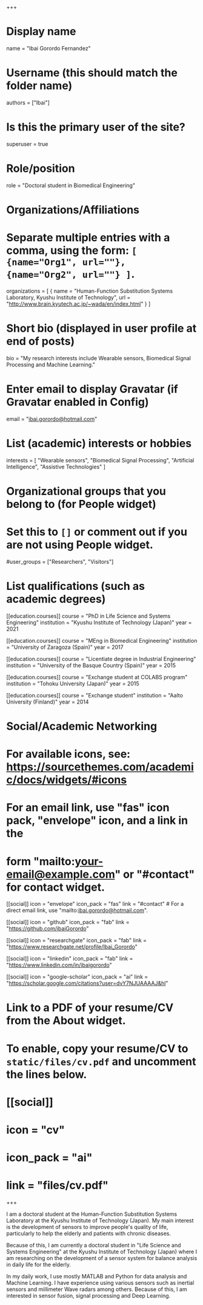 +++
# Display name
name = "Ibai Gorordo Fernandez"

# Username (this should match the folder name)
authors = ["Ibai"]

# Is this the primary user of the site?
superuser = true

# Role/position
role = "Doctoral student in Biomedical Engineering"

# Organizations/Affiliations
#   Separate multiple entries with a comma, using the form: `[ {name="Org1", url=""}, {name="Org2", url=""} ]`.
organizations = [ { name = "Human-Function Substitution Systems Laboratory, Kyushu Institute of Technology", url = "http://www.brain.kyutech.ac.jp/~wada/en/index.html" } ]

# Short bio (displayed in user profile at end of posts)
bio = "My research interests include Wearable sensors, Biomedical Signal Processing and Machine Learning."

# Enter email to display Gravatar (if Gravatar enabled in Config)
email = "ibai.gorordo@hotmail.com"

# List (academic) interests or hobbies
interests = [
  "Wearable sensors",
  "Biomedical Signal Processing",
  "Artificial Intelligence",
  "Assistive Technologies"
]

# Organizational groups that you belong to (for People widget)
#   Set this to `[]` or comment out if you are not using People widget.
#user_groups = ["Researchers", "Visitors"]

# List qualifications (such as academic degrees)
[[education.courses]]
  course = "PhD in Life Science and Systems Engineering"
  institution = "Kyushu Institute of Technology (Japan)"
  year = 2021

[[education.courses]]
  course = "MEng in Biomedical Engineering"
  institution = "University of Zaragoza (Spain)"
  year = 2017

[[education.courses]]
  course = "Licentiate degree in Industrial Engineering"
  institution = "University of the Basque Country (Spain)"
  year = 2015

[[education.courses]]
  course = "Exchange student at COLABS program"
  institution = "Tohoku University (Japan)"
  year = 2015

[[education.courses]]
  course = "Exchange student"
  institution = "Aalto University (Finland)"
  year = 2014

# Social/Academic Networking
# For available icons, see: https://sourcethemes.com/academic/docs/widgets/#icons
#   For an email link, use "fas" icon pack, "envelope" icon, and a link in the
#   form "mailto:your-email@example.com" or "#contact" for contact widget.

[[social]]
  icon = "envelope"
  icon_pack = "fas"
  link = "#contact"  # For a direct email link, use "mailto:ibai.gorordo@hotmail.com".

[[social]]
  icon = "github"
  icon_pack = "fab"
  link = "https://github.com/ibaiGorordo"

[[social]]
  icon = "researchgate"
  icon_pack = "fab"
  link = "https://www.researchgate.net/profile/Ibai_Gorordo"

[[social]]
  icon = "linkedin"
  icon_pack = "fab"
  link = "https://www.linkedin.com/in/ibaigorordo"

[[social]]
  icon = "google-scholar"
  icon_pack = "ai"
  link = "https://scholar.google.com/citations?user=dvY7NJUAAAAJ&hl"

# Link to a PDF of your resume/CV from the About widget.
# To enable, copy your resume/CV to `static/files/cv.pdf` and uncomment the lines below.
# [[social]]
#   icon = "cv"
#   icon_pack = "ai"
#   link = "files/cv.pdf"

+++

I am a doctoral student at the Human-Function Substitution Systems Laboratory at the Kyushu Institute of Technology (Japan). My main interest is the development of sensors to improve people's quality of life, particularly to help the elderly and patients with chronic diseases.

Because of this, I am currently a doctoral student in "Life Science and Systems Engineering" at the Kyushu Institute of Technology (Japan) where I am researching on the development of a sensor system for balance analysis in daily life for the elderly.

In my daily work, I use mostly MATLAB and Python for data analysis and Machine Learning. I have experience using various sensors such as inertial sensors and millimeter Wave radars among others. Because of this, I am interested in sensor fusion, signal processing and Deep Learning.